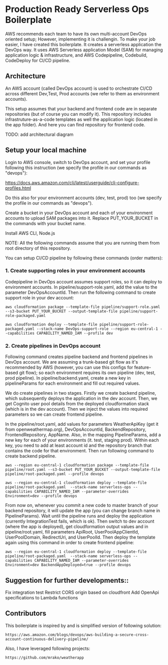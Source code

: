 # Production Ready Serverless Ops Boilerplate


 AWS recommends each team to have its own multi-account DevOps oriented setup; However, implementing it is challengin. To make your job easier, I have created this boilerplate. It creates a serverless application the DevOps way. It uses AWS Serverless application Model (SAM) for managing application logic & infrastructure, and AWS Codepipeline, Codebuild, CodeDeploy for CI/CD pipeline. 



## Architecture


An AWS account (called DevOps account) is used to orchestrate CI/CD across different Dev,Test, Prod accounts (we refer to them as environment accounts).

This setup assumes that your backend and frontend code are in separate repositories (but of course you can modify it). This repository includes infrastruture-as-a-code templates as well the application logic (located in the app folder). And here you can find repository for frontend code.


TODO: add architectural diagram


## Setup your local machine


Login to AWS console, switch to DevOps account, and set your profile following this instruction (we specify the profile in our commands as  "devops"):

https://docs.aws.amazon.com/cli/latest/userguide/cli-configure-profiles.html

Do this also for your environment accounts (dev, test, prod) too (we specify the profile in our commands as  "devops").

Create a bucket in your DevOps account and each of your environment accounts to upload SAM packages into it. Replace PUT_YOUR_BUCKET in the commands with your bucket name. 


Install AWS CLI, Node.js


NOTE: All the following commands assume that you are running them from root directory of this repository.


You can setup CI/CD pipeline by following these commands (order matters): 


### 1. Create supporting roles in your environment accounts 

Codepipeline in DevOps account assumes support roles, so it can deploy to environment accounts. In pipeline/support-role.yaml, add the value to the parameter DevOpsAccountId.  Then run the following command to create support role in your dev account:

    aws cloudformation package --template-file pipeline/support-role.yaml --s3-bucket PUT_YOUR_BUCKET --output-template-file pipeline/support-role-packaged.yaml 

    aws cloudformation deploy --template-file pipeline/support-role-packaged.yaml --stack-name DevOps-support-role --region eu-central-1 --capabilities CAPABILITY_NAMED_IAM --profile dev


### 2. Create pipelines in DevOps account

Following command creates pipeline backend and frontend pipelines in DevOps account. We are assuming a trunk-based git flow as it's recommended by AWS (however, you can use this configs for feature-based git flow); so each environment requires its own pipeline (dev, test, prod pipeline). In pipeline/backend.yaml, create a new key in pipelineParams for each environment and fill out required values. 

We do create pipelines in two stages. Firstly we create backend pipeline, which subsequently deploys the application in the dev account. Then, we get Cognito user pool details from the deployed cloudformation stack (which is in the dev account). Then we inject the values into required parameters so we can create frontend pipeline.

In the pipeline/root.yaml, add values for parameters WeatherApiKey (get it from openweathermap.org), DevOpsAccountId, BackendRepository, FrontendRepository, AppName. Also, in the mapping PipelineParams, add a new key for each of your environments (it. test, staging prod). Within each key, you need to add at least account id and the repository branch that contains the code for that environment. Then run following command to create backend pipeline. 


    aws --region eu-central-1 cloudformation package --template-file pipeline/root.yaml --s3-bucket PUT_YOUR_BUCKET --output-template-file pipeline/root-packaged.yaml --profile devops

    aws --region eu-central-1 cloudformation deploy --template-file pipeline/root-packaged.yaml  --stack-name serverless-ops --capabilities CAPABILITY_NAMED_IAM --parameter-overrides Environment=dev --profile devops   


From now on, whenever you commit a new code to master branch of your backend repository, it will update the app (you can change branch name in PipelineParams). Wait until the pipeline runs and deploy the application (currently IntegrationTest fails, which is ok). Then switch to dev account (where the app is deployed), get cloudformation output values and in pipeline/root.yaml, fill parameters ApiRoot, UserPoolAppClientId, UserPoolDomain, RedirectUri, and UserPoolId. Then deploy  the template again using this command in order to create frontend pipeline: 



    aws --region eu-central-1 cloudformation deploy --template-file pipeline/root-packaged.yaml  --stack-name serverless-ops --capabilities CAPABILITY_NAMED_IAM --parameter-overrides Environment=dev BackendAppDeployed=true --profile devops   



## Suggestion for further developments::

Fix integration test
Restrict CORS origin based on cloudfront
Add OpenApi specifications to Lambda functions




## Contributors

This boilerplate is inspired by and is simplified version of following solution:

    https://aws.amazon.com/blogs/devops/aws-building-a-secure-cross-account-continuous-delivery-pipeline/

Also, I have leveraged following projects:

    https://github.com/mrako/weatherapp